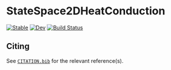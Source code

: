 # StateSpace2DHeatConduction

[![Stable](https://img.shields.io/badge/docs-stable-blue.svg)](https://stephans3.github.io/StateSpace2DHeatConduction.jl/stable/)
[![Dev](https://img.shields.io/badge/docs-dev-blue.svg)](https://stephans3.github.io/StateSpace2DHeatConduction.jl/dev/)
[![Build Status](https://github.com/stephans3/StateSpace2DHeatConduction.jl/actions/workflows/CI.yml/badge.svg?branch=main)](https://github.com/stephans3/StateSpace2DHeatConduction.jl/actions/workflows/CI.yml?query=branch%3Amain)

## Citing

See [`CITATION.bib`](CITATION.bib) for the relevant reference(s).
